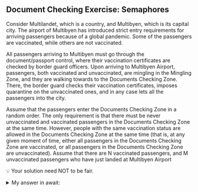 ## Document Checking Exercise: Semaphores

Consider Multilandet, which is a country, and Multibyen, which is its capital city.
The airport of Multibyen has introduced strict entry requirements for arriving passengers because of a global pandemic.
Some of the passengers are vaccinated, while others are not vaccinated.

All passengers arriving to Multibyen must go through the document/passport control, where their vaccination certificates are checked by border guard officers.
Upon arriving to Multibyen Airport, passengers, both vaccinated and unvaccinated, are mingling in the Mingling Zone, and they are walking towards to the Documents Checking Zone.
There, the border guard checks their vaccination certificates, imposes quarantine on the unvaccinated ones, and in any case lets all the passengers into the city.

Assume that the passengers enter the Documents Checking Zone in a random order. The only requirement is that there must be never unvaccinated and vaccinated passengers in the Documents Checking Zone at the same time. However, people with the same vaccination status are allowed in the Documents Checking Zone at the same time (that is, at any given moment of time, either all passengers in the Documents Checking Zone are vaccinated, or all passengers in the Documents Checking Zone are unvaccinated).
Assume that there are N vaccinated passengers, and M unvaccinated passengers who have just landed at Multibyen Airport

💡 Your solution need NOT to be fair.

<details>
<summary>My answer in await: </summary>
    
    ```

        sem mutex = 1;
        sem vax = 1;
        sem nonVax = 1;

        int numV = 0;
        int numNV = 0;


        process Vaccinated [i=1 to N]{
            while true(){

                P(vax)
                numV ++;
                if (numV == 1){
                    P(mutex);
                }
                V(vax)

                doc_checking();

                P(vax);
                numV --;
                if (numV == 0){
                    V(mutex);
                }
                V (vax);
            }
        }

        process nonVaccinated [i=1 to N]{
        while true(){

                P(nonVax);
                numNV ++;
                if (numNV == 1){
                    P(mutex);
                }
                V(nonVax);

                doc_checking();

                P(nonVax);
                numNV --;
                if (numNV == 0){
                    V(mutex);
                }
                V (nonVax);
            }
        }


    ```
</details>